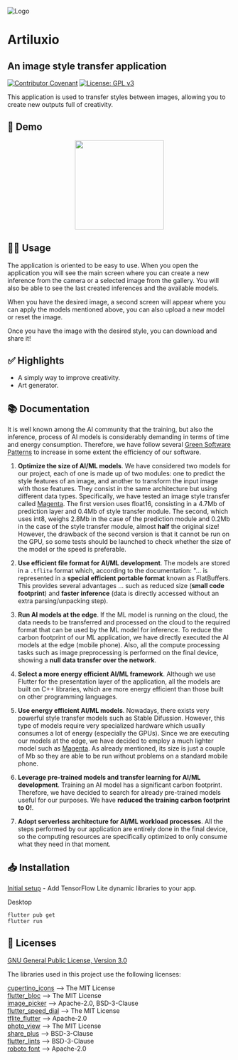 ![Logo](https://user-images.githubusercontent.com/53833717/221363833-8f73ec79-bfe4-4144-961f-e2a950a24254.png)
# **Artiluxio**
## An image style transfer application
[![Contributor Covenant](https://img.shields.io/badge/Contributor%20Covenant-2.1-4baaaa.svg)](code_of_conduct.md)
[![License: GPL v3](https://img.shields.io/badge/License-GPLv3-blue.svg)](https://www.gnu.org/licenses/gpl-3.0)


This application is used to transfer styles between images, allowing you to create new outputs full of creativity.

## 🤖 Demo

<p align="center">
 <img src="demo.gif" width='200'/>
</p>

## 🫳🏼 Usage

The application is oriented to be easy to use.
When you open the application you will see the main screen where you can create a new inference from the camera or a selected image from the gallery.
You will also be able to see the last created inferences and the available models.

When you have the desired image, a second screen will appear where you can apply the models mentioned above, you can also upload a new model or reset the image.

Once you have the image with the desired style, you can download and share it! 

## ✅ Highlights

- A simply way to improve creativity.
- Art generator.

## 📚 Documentation

It is well known among the AI community that the training, but also the inference, process of AI models is considerably demanding in terms of time and energy consumption. Therefore, we have follow several [Green Software Patterns](https://patterns.greensoftware.foundation/) to increase in some extent the efficiency of our software.

1. **Optimize the size of AI/ML models**. We have considered two models for our project, each of one is made up of two modules: one to predict the style features of an image, and another to transform the input image with those features. They consist in the same architecture but using different data types. Specifically, we have tested an image style transfer called [Magenta](https://tfhub.dev/google/magenta/arbitrary-image-stylization-v1-256/2). The first version uses float16, consisting in a 4.7Mb of prediction layer and 0.4Mb of style transfer module. The second, which uses int8, weighs 2.8Mb in the case of the prediction module and 0.2Mb in the case of the style transfer module, almost **half** the original size! However, the drawback of the second version is that it cannot be run on the GPU, so some tests should be launched to check whether the size of the model or the speed is preferable.

2. **Use efficient file format for AI/ML development**. The models are stored in a `.tflite` format which, according to the documentation: "... is represented in a **special efficient portable format** known as FlatBuffers. This provides several advantages ... such as reduced size (**small code footprint**) and **faster inference** (data is directly accessed without an extra parsing/unpacking step).

3. **Run AI models at the edge**. If the ML model is running on the cloud, the data needs to be transferred and processed on the cloud to the required format that can be used by the ML model for inference. To reduce the carbon footprint of our ML application, we have directly executed the AI models at the edge (mobile phone). Also, all the compute processing tasks such as image preprocessing is performed on the final device, showing a **null data transfer over the network**.

4. **Select a more energy efficient AI/ML framework**. Although we use Flutter for the presentation layer of the application, all the models are built on C++ libraries, which are more energy efficient than those built on other programming languages.

5. **Use energy efficient AI/ML models**. Nowadays, there exists very powerful style transfer models such as Stable Difussion. However, this type of models require very specialized hardware which usually consumes a lot of energy (especially the GPUs). Since we are executing our models at the edge, we have decided to employ a much lighter model such as  [Magenta](https://tfhub.dev/google/magenta/arbitrary-image-stylization-v1-256/2). As already mentioned, its size is just a couple of Mb so they are able to be run without problems on a standard mobile phone.

6. **Leverage pre-trained models and transfer learning for AI/ML development**. Training an AI model has a significant carbon footprint. Therefore, we have decided to search for already pre-trained models useful for our purposes. We have **reduced the training carbon footprint to 0!**.

7. **Adopt serverless architecture for AI/ML workload processes**. All the steps performed by our application are entirely done in the final device, so the computing resources are specifically optimized to only consume what they need in that moment.

## 📥 Installation

[Initial setup](https://pub.dev/packages/tflite_flutter) - Add TensorFlow Lite dynamic libraries to your app.

Desktop
```
flutter pub get
flutter run
```

## 📜 Licenses

[GNU General Public License, Version 3.0](https://www.gnu.org/licenses/gpl-3.0.en.html)

The libraries used in this project use the following licenses:

[cupertino_icons](https://pub.dev/packages/cupertino_icons/license) --> The MIT License \
[flutter_bloc](https://pub.dev/packages/flutter_bloc) --> The MIT License \
[image_picker](https://pub.dev/packages/image_picker/license) --> Apache-2.0, BSD-3-Clause \
[flutter_speed_dial](https://pub.dev/packages/flutter_speed_dial) --> The MIT License \
[tflite_flutter](https://pub.dev/packages/tflite_flutter) --> Apache-2.0 \
[photo_view](https://pub.dev/packages/photo_view) --> The MIT License \
[share_plus](https://pub.dev/packages/share_plus/license) --> BSD-3-Clause \
[flutter_lints](https://pub.dev/packages/flutter_lints) --> BSD-3-Clause \
[roboto font](https://github.com/googlefonts/roboto) --> Apache-2.0 
